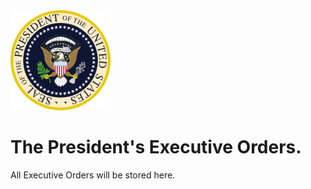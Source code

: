 <!DOCTYPE html>
<html> 
     <head><img src="images/ExecutiveSeal.png" alt="Office of the President of the United States" title="Office of the President of the United State" height="160px" width="160px"></head>
<body>
    <h1>The President's Executive Orders.</h1>
    <p>All Executive Orders will be stored here.</p>
</body>
   
</html>
